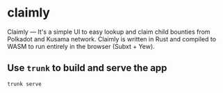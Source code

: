 # claimly

Claimly ― It's a simple UI to easy lookup and claim child bounties from Polkadot and Kusama network. Claimly is written in Rust and compiled to WASM to run entirely in the browser (Subxt + Yew).

## Use `trunk` to build and serve the app

```
trunk serve
```